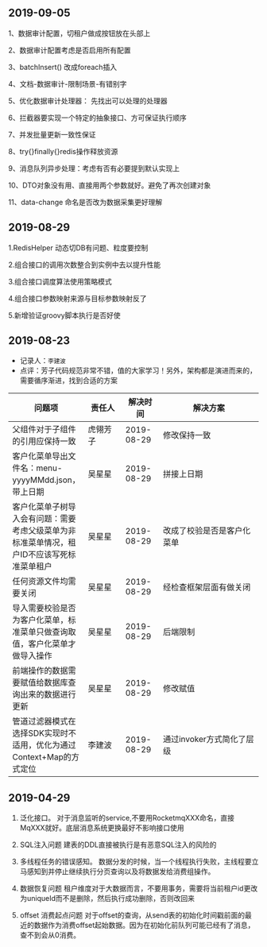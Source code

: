 
## 2019-09-05

1、数据审计配置，切租户做成按钮放在头部上  

2、数据审计配置考虑是否启用所有配置  

3、batchInsert() 改成foreach插入  

4、文档-数据审计-限制场景-有错别字  

5、优化数据审计处理器： 先找出可以处理的处理器  

6、拦截器要实现一个特定的抽象接口、方可保证执行顺序  

7、并发批量更新一致性保证  

8、try{}finally{}redis操作释放资源  

9、消息队列异步处理：考虑有否有必要提到默认实现上  

10、DTO对象没有用、直接用两个参数就好。避免了再次创建对象  

11、data-change 命名是否改为数据采集更好理解


## 2019-08-29  
  
1.RedisHelper 动态切DB有问题、粒度要控制    

2.组合接口的调用次数整合到实例中去以提升性能  

3.组合接口调度算法使用策略模式  

4.组合接口参数映射来源与目标参数映射反了  

5.新增验证groovy脚本执行是否好使  


## 2019-08-23
- 记录人：`李建波`
- 点评：芳子代码规范非常不错，值的大家学习！另外，架构都是演进而来的，需要循序渐进，找到合适的方案

问题项|责任人|解决时间|解决方案
---|---|---|---
父组件对于子组件的引用应保持一致|虎翎芳子|2019-08-29|修改保持一致
客户化菜单导出文件名：menu-yyyyMMdd.json，带上日期|吴星星|2019-08-29|拼接上日期
客户化菜单子树导入会有问题：需要考虑父级菜单为非标准菜单情况，租户ID不应该写死标准菜单租户|吴星星|2019-08-29|改成了校验是否是客户化菜单
任何资源文件均需要关闭|吴星星|2019-08-29|经检查框架层面有做关闭
导入需要校验是否为客户化菜单，标准菜单只做查询取值，客户化菜单才做导入操作|吴星星|2019-08-29|后端限制
前端操作的数据需要赋值给数据库查询出来的数据进行更新|吴星星|2019-08-29|修改赋值
管道过滤器模式在选择SDK实现时不适用，优化为通过Context+Map的方式定位|李建波|2019-08-29|通过invoker方式简化了层级

## 2019-04-29

1. 泛化接口。
对于消息监听的service,不要用RocketmqXXX命名，直接MqXXX就好。底层消息系统更换最好不影响接口使用

2. SQL注入问题
建表的DDL直接被执行是有恶意SQL注入的风险的

3. 多线程任务的错误感知。
数据分发的时候，当一个线程执行失败，主线程要立马感知到并停止继续执行分页查询以及将数据发给消费组操作。

4. 数据恢复问题
租户维度对于大数据而言，不要用事务，需要将当前租户id更改为uniqueId而不是删除，然后执行成功删除，否则改回来

5. offset 消费起点问题
对于offset的查询，从send表的初始化时间戳前面的最近的数据作为消费offset起始数据。因为在初始化前队列可能已经有了消息，
查不到会从0消费。


<style>
table th:first-of-type {
	width: 30%;
}

table th:nth-of-type(2) {
	width: 15%;
}

table th:nth-of-type(3) {
	width: 15%;
}
</style>
